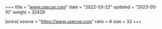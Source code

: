 +++
title = "www.usecue.com"
date = "2022-03-22"
updated = "2023-05-10"
weight = 32429

[extra]
source = "https://www.usecue.com"
ratio = 6
size = 32
+++
